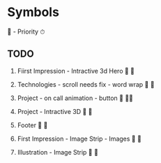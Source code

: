 # Symbols

📌 - Priority ⏱

## TODO


1. Fiirst Impression -  Intractive 3d Hero          🥕      📌

2. Technologies - scroll needs fix - word wrap      🥕      📌

3. Project -  on call animation - button            🥕      📌📌

4. Project - Intractive 3D                          🥕      📌

5. Footer                                           🥕      📌

6. First Impression - Image Strip - Images          🥕      📌

7. Illustration - Image Strip                       🥕      📌